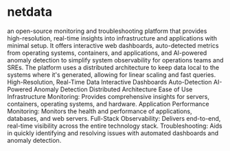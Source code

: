 # netdata
an open-source monitoring and troubleshooting platform that provides high-resolution, real-time insights into infrastructure and applications with minimal setup. It offers interactive web dashboards, auto-detected metrics from operating systems, containers, and applications, and AI-powered anomaly detection to simplify system observability for operations teams and SREs. The platform uses a distributed architecture to keep data local to the systems where it's generated, allowing for linear scaling and fast queries.  
High-Resolution, Real-Time Data
Interactive Dashboards
Auto-Detection
AI-Powered Anomaly Detection
Distributed Architecture
Ease of Use
Infrastructure Monitoring: Provides comprehensive insights for servers, containers, operating systems, and hardware. 
Application Performance Monitoring: Monitors the health and performance of applications, databases, and web servers. 
Full-Stack Observability: Delivers end-to-end, real-time visibility across the entire technology stack. 
Troubleshooting: Aids in quickly identifying and resolving issues with automated dashboards and anomaly detection. 
